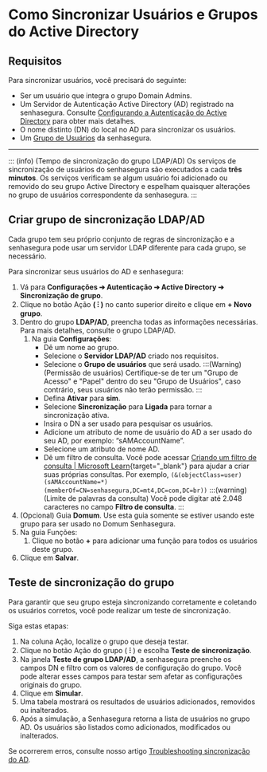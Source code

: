 # Como Sincronizar Usuários e Grupos do Active Directory

## **Requisitos**

Para sincronizar usuários, você precisará do seguinte:

- Ser um usuário que integra o grupo Domain Admins.
-  Um Servidor de Autenticação Active Directory (AD) registrado na senhasegura. Consulte [Configurando a Autenticação do Active Directory](/v3-33/docs/pt/configure-active-directory-authentication) para obter mais detalhes.
- O nome distinto (DN) do local no AD para sincronizar os usuários.
- Um [Grupo de Usuários](/v3-33/docs/pt/administration-user-groups) da senhasegura.

* * *

::: (info) (Tempo de sincronização do grupo LDAP/AD)
Os serviços de sincronização de usuários do senhasegura são executados a cada **três minutos**. Os serviços verificam se algum usuário foi adicionado ou removido do seu grupo Active Directory e espelham quaisquer alterações no grupo de usuários correspondente da senhasegura.
:::

## Criar grupo de sincronização LDAP/AD

Cada grupo tem seu próprio conjunto de regras de sincronização e a senhasegura pode usar um servidor LDAP diferente para cada grupo, se necessário.

Para sincronizar seus usuários do AD e senhasegura:

1. Vá para **Configurações ➔ Autenticação ➔ Active Directory ➔ Sincronização de grupo**.
2. Clique no botão Ação **( ⁝ )** no canto superior direito e clique em **+ Novo grupo**.
3. Dentro do grupo **LDAP/AD**, preencha todas as informações necessárias. Para mais detalhes, consulte o grupo LDAP/AD.
    1. Na guia **Configurações**:
        - Dê um nome ao grupo.
        - Selecione o **Servidor LDAP/AD** criado nos requisitos.
        - Selecione o **Grupo de usuários** que será usado.
            :::(Warning) (Permissão de usuários)
            Certifique-se de ter um "Grupo de Acesso" e "Papel" dentro do seu "Grupo de Usuários", caso contrário, seus usuários não terão permissão.
            :::
        - Defina **Ativar** para **sim**.
        - Selecione **Sincronização** para **Ligada** para tornar a sincronização ativa.
        - Insira o DN a ser usado para pesquisar os usuários.
        - Adicione um atributo de nome de usuário do AD a ser usado do seu AD, por exemplo: “sAMAccountName”.
        - Selecione um atributo de nome AD.
        - Dê um filtro de consulta. Você pode acessar [Criando um filtro de consulta | Microsoft Learn](https://learn.microsoft.com/pt-br/windows/win32/ad/creating-a-query-filter){target="_blank"} para ajudar a criar suas próprias consultas. Por exemplo, `(&(objectClass=user)(sAMAccountName=*)(memberOf=CN=senhasegura,DC=mt4,DC=com,DC=br))`
        :::(warning) (Limite de palavras da consulta)
        Você pode digitar até 2.048 caracteres no campo **Filtro de consulta**.
        :::
4. (Opcional) Guia **Domum**. Use esta guia somente se estiver usando este grupo para ser usado no Domum Senhasegura.
5. Na guia Funções:
    1. Clique no botão **+** para adicionar uma função para todos os usuários deste grupo.
6. Clique em **Salvar**.

## Teste de sincronização do grupo

Para garantir que seu grupo esteja sincronizando corretamente e coletando os usuários corretos, você pode realizar um teste de sincronização.

Siga estas etapas:

1. Na coluna Ação, localize o grupo que deseja testar.
2. Clique no botão Ação do grupo ( **⁝** ) e escolha **Teste de sincronização**.
3. Na janela **Teste de grupo LDAP/AD**, a senhasegura preenche os campos DN e filtro com os valores de configuração do grupo. Você pode alterar esses campos para testar sem afetar as configurações originais do grupo.
4. Clique em **Simular**.
5. Uma tabela mostrará os resultados de usuários adicionados, removidos ou inalterados.
6. Após a simulação, a Senhasegura retorna a lista de usuários no grupo AD. Os usuários são listados como adicionados, modificados ou inalterados.

Se ocorrerem erros, consulte nosso artigo [Troubleshooting sincronização do AD](/v3-33/docs/pt/user-management-active-directory-troubleshooting).